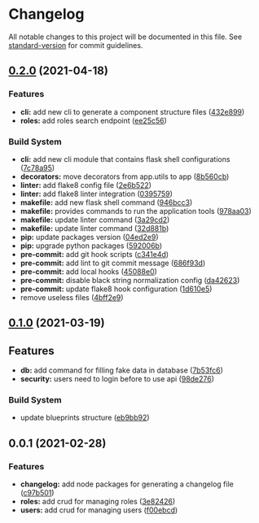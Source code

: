 # Changelog

All notable changes to this project will be documented in this file. See [standard-version](https://github.com/conventional-changelog/standard-version) for commit guidelines.

## [0.2.0](https://github.com/Rubenrod18/flask_api_alchemy/compare/v0.1.0...v0.2.0) (2021-04-18)


### Features

* **cli:** add new cli to generate a component structure files ([432e899](https://github.com/Rubenrod18/flask_api_alchemy/commit/432e899bcd36aa849f11ec9069b414aeed4a3ad9))
* **roles:** add roles search endpoint ([ee25c56](https://github.com/Rubenrod18/flask_api_alchemy/commit/ee25c566f681057811f10006b940e77877d10b4d))


### Build System

* **cli:** add new cli module that contains flask shell configurations ([7c78a95](https://github.com/Rubenrod18/flask_api_alchemy/commit/7c78a9581742097f0460e6dabe8cd59aba42c979))
* **decorators:** move decorators from app.utils to app ([8b560cb](https://github.com/Rubenrod18/flask_api_alchemy/commit/8b560cbf09a18c407a93668f1b92dc5f025342f7))
* **linter:** add flake8 config file ([2e6b522](https://github.com/Rubenrod18/flask_api_alchemy/commit/2e6b522179cab47f4a3ebeec00f44d423d7af5a8))
* **linter:** add flake8 linter integration ([0395759](https://github.com/Rubenrod18/flask_api_alchemy/commit/03957598a13ff475faf06082d67315486c6f90f4))
* **makefile:** add new flask shell command ([946bcc3](https://github.com/Rubenrod18/flask_api_alchemy/commit/946bcc338f04eb42e5b14ef9b494df37bbb324e3))
* **makefile:** provides commands to run the application tools ([978aa03](https://github.com/Rubenrod18/flask_api_alchemy/commit/978aa03c0c435104273eda731c66cb2af49274af))
* **makefile:** update linter command ([3a29cd2](https://github.com/Rubenrod18/flask_api_alchemy/commit/3a29cd2dd3911cddaea0637f23100e2cd0deb36d))
* **makefile:** update linter command ([32d881b](https://github.com/Rubenrod18/flask_api_alchemy/commit/32d881b102e1f404b7bcb7d582f83386bd3f1c3f))
* **pip:** update packages version ([04ed2e9](https://github.com/Rubenrod18/flask_api_alchemy/commit/04ed2e9d86b681f64690c30156527ef992fd9e18))
* **pip:** upgrade python packages ([592006b](https://github.com/Rubenrod18/flask_api_alchemy/commit/592006b4f4f02ac30de06fd593960952d5f0178c))
* **pre-commit:** add git hook scripts ([c341e4d](https://github.com/Rubenrod18/flask_api_alchemy/commit/c341e4d50fa1d93eaeb48c860ba53daa03c0059c))
* **pre-commit:** add lint to git commit message ([686f93d](https://github.com/Rubenrod18/flask_api_alchemy/commit/686f93d1439fbd9a7cdb4e59627397f288ea16fe))
* **pre-commit:** add local hooks ([45088e0](https://github.com/Rubenrod18/flask_api_alchemy/commit/45088e07fefda4baa897768d740a1935458c722f))
* **pre-commit:** disable black string normalization config ([da42623](https://github.com/Rubenrod18/flask_api_alchemy/commit/da42623c407f43e728e6be64c3b3d1805412e5ce))
* **pre-commit:** update flake8 hook configuration ([1d610e5](https://github.com/Rubenrod18/flask_api_alchemy/commit/1d610e58a7d387696cc6b2069e6e0c106ccd3118))
* remove useless files ([4bff2e9](https://github.com/Rubenrod18/flask_api_alchemy/commit/4bff2e91d9753f27c48561ab50e15f9c10ff7c7a))

## [0.1.0](https://github.com/Rubenrod18/flask_api_alchemy/compare/v0.0.1...v0.1.0) (2021-03-19)


## Features

* **db:** add command for filling fake data in database ([7b53fc6](https://github.com/Rubenrod18/flask_api_alchemy/commit/7b53fc62343e34c10b0cb58227883f7e5eb53b9a))
* **security:** users need to login before to use api ([98de276](https://github.com/Rubenrod18/flask_api_alchemy/commit/98de2768fa96f50e24bf30015cb9c8a4ccaddfac))


### Build System

* update blueprints structure ([eb9bb92](https://github.com/Rubenrod18/flask_api_alchemy/commit/eb9bb92903edd4b254d638742530102496117b65))

## 0.0.1 (2021-02-28)


### Features

* **changelog:** add node packages for generating a changelog file ([c97b501](https://github.com/Rubenrod18/flask_api_alchemy/commit/c97b5017308de45d2fe1754acf50d3af4ffc8942))
* **roles:** add crud for managing roles ([3e82426](https://github.com/Rubenrod18/flask_api_alchemy/commit/3e82426dba09dd90ec591deaba0182d74dc638cd))
* **users:** add crud for managing users ([f00ebcd](https://github.com/Rubenrod18/flask_api_alchemy/commit/f00ebcd18d8dbaae8af57e7fbdc96251cb0bb426))

